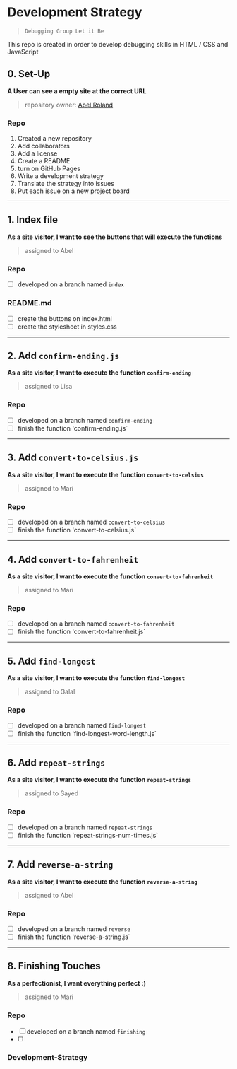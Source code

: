 # Development Strategy

> `Debugging Group Let it Be`

This repo is created in order to develop debugging skills in HTML / CSS and JavaScript 

## 0. Set-Up

__A User can see a empty site at the correct URL__

> repository owner: [Abel Roland](https://github.com/abelRoland)

### Repo

1. Created a new repository
1. Add collaborators
1. Add a license
1. Create a README
1. turn on GitHub Pages
1. Write a development strategy
1. Translate the strategy into issues
1. Put each issue on a new project board

---

## 1. Index file

__As a site visitor, I want to see the buttons that will execute the functions__

> assigned to Abel

### Repo

- [ ] developed on a branch named `index`

### README.md

- [ ] create the buttons on index.html
- [ ] create the stylesheet in styles.css

---

## 2. Add `confirm-ending.js`

__As a site visitor, I want to execute the function `confirm-ending`__

> assigned to Lisa

### Repo

- [ ] developed on a branch named `confirm-ending`
- [ ] finish the function 'confirm-ending.js`

---

## 3. Add `convert-to-celsius.js`

__As a site visitor, I want to execute the function `convert-to-celsius`__

> assigned to Mari

### Repo

- [ ] developed on a branch named `convert-to-celsius`
- [ ] finish the function 'convert-to-celsius.js`

---

## 4. Add `convert-to-fahrenheit`

__As a site visitor, I want to execute the function `convert-to-fahrenheit`__

> assigned to Mari

### Repo

- [ ] developed on a branch named `convert-to-fahrenheit`
- [ ] finish the function 'convert-to-fahrenheit.js`

---


## 5. Add `find-longest`

__As a site visitor, I want to execute the function `find-longest`__

> assigned to Galal

### Repo

- [ ] developed on a branch named `find-longest`
- [ ] finish the function 'find-longest-word-length.js`

---


## 6. Add `repeat-strings`

__As a site visitor, I want to execute the function `repeat-strings`__

> assigned to Sayed

### Repo

- [ ] developed on a branch named `repeat-strings`
- [ ] finish the function 'repeat-strings-num-times.js`

---

## 7. Add `reverse-a-string`

__As a site visitor, I want to execute the function `reverse-a-string`__

> assigned to Abel

### Repo

- [ ] developed on a branch named `reverse`
- [ ] finish the function 'reverse-a-string.js`

---

## 8. Finishing Touches

__As a perfectionist, I want everything perfect :)__

> assigned to Mari

### Repo

- [ ] developed on a branch named `finishing`
- [ ] 

### Development-Strategy
